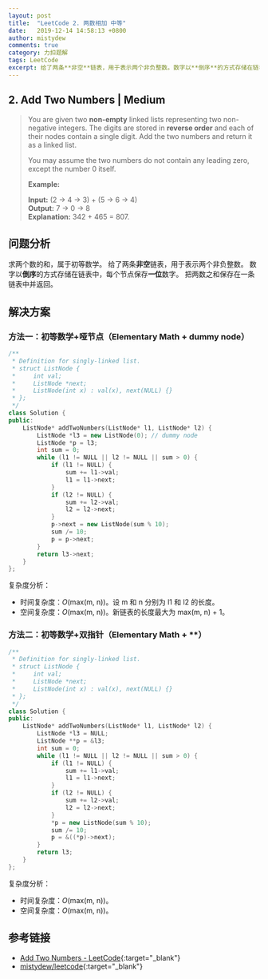 ```yaml
---
layout: post
title:  "LeetCode 2. 两数相加 中等"
date:   2019-12-14 14:58:13 +0800
author: mistydew
comments: true
category: 力扣题解
tags: LeetCode
excerpt: 给了两条**非空**链表，用于表示两个非负整数。数字以**倒序**的方式存储在链表中，每个节点保存**一位**数字。把两数之和保存在一条链表中并返回。
---
```

## 2. Add Two Numbers | Medium

> You are given two **non-empty** linked lists representing two non-negative integers. The digits are stored in **reverse order** and each of their nodes contain a single digit. Add the two numbers and return it as a linked list.
> 
> You may assume the two numbers do not contain any leading zero, except the number 0 itself.
> 
> **Example:**
> 
> **Input:** (2 -> 4 -> 3) + (5 -> 6 -> 4)<br>
> **Output:** 7 -> 0 -> 8<br>
> **Explanation:** 342 + 465 = 807.

## 问题分析

求两个数的和，属于初等数学。
给了两条**非空**链表，用于表示两个非负整数。
数字以**倒序**的方式存储在链表中，每个节点保存**一位**数字。
把两数之和保存在一条链表中并返回。

## 解决方案

### 方法一：初等数学+哑节点（Elementary Math + dummy node）

```cpp
/**
 * Definition for singly-linked list.
 * struct ListNode {
 *     int val;
 *     ListNode *next;
 *     ListNode(int x) : val(x), next(NULL) {}
 * };
 */
class Solution {
public:
    ListNode* addTwoNumbers(ListNode* l1, ListNode* l2) {
        ListNode *l3 = new ListNode(0); // dummy node
        ListNode *p = l3;
        int sum = 0;
        while (l1 != NULL || l2 != NULL || sum > 0) {
            if (l1 != NULL) {
                sum += l1->val;
                l1 = l1->next;
            }
            if (l2 != NULL) {
                sum += l2->val;
                l2 = l2->next;
            }
            p->next = new ListNode(sum % 10);
            sum /= 10;
            p = p->next;
        }
        return l3->next;
    }
};
```

复杂度分析：
* 时间复杂度：_O_(max(m, n))。设 m 和 n 分别为 l1 和 l2 的长度。
* 空间复杂度：_O_(max(m, n))。新链表的长度最大为 max(m, n) + 1。

### 方法二：初等数学+双指针（Elementary Math + **）

```cpp
/**
 * Definition for singly-linked list.
 * struct ListNode {
 *     int val;
 *     ListNode *next;
 *     ListNode(int x) : val(x), next(NULL) {}
 * };
 */
class Solution {
public:
    ListNode* addTwoNumbers(ListNode* l1, ListNode* l2) {
        ListNode *l3 = NULL;
        ListNode **p = &l3;
        int sum = 0;
        while (l1 != NULL || l2 != NULL || sum > 0) {
            if (l1 != NULL) {
                sum += l1->val;
                l1 = l1->next;
            }
            if (l2 != NULL) {
                sum += l2->val;
                l2 = l2->next;
            }
            *p = new ListNode(sum % 10);
            sum /= 10;
            p = &((*p)->next);
        }
        return l3;
    }
};
```

复杂度分析：
* 时间复杂度：_O_(max(m, n))。
* 空间复杂度：_O_(max(m, n))。

## 参考链接

* [Add Two Numbers - LeetCode](https://leetcode.com/problems/add-two-numbers/){:target="_blank"}
* [mistydew/leetcode](https://github.com/mistydew/leetcode){:target="_blank"}

